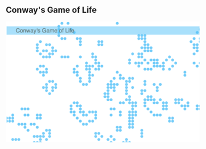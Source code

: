 ## Conway's Game of Life

![Screenshot of Conway's Game of Life in javascript and HTML5 canvas](conway/screenshot.png)
